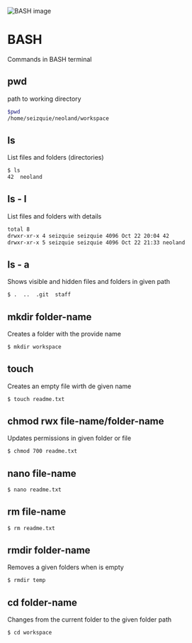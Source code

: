 ![BASH image](https://upload.wikimedia.org/wikipedia/commons/thumb/8/82/Gnu-bash-logo.svg/1200px-Gnu-bash-logo.svg.png)

# BASH

Commands in BASH terminal


## pwd

path to working directory

```sh
$pwd
/home/seizquie/neoland/workspace
```

## ls

List files and folders (directories)

```sh
$ ls
42  neoland
```

## ls - l

List files and folders with details

```sh
total 8
drwxr-xr-x 4 seizquie seizquie 4096 Oct 22 20:04 42
drwxr-xr-x 5 seizquie seizquie 4096 Oct 22 21:33 neoland
```
## ls - a

Shows visible and hidden files and folders in given path

 ```sh
$ .  ..  .git  staff
 ```

## mkdir folder-name

Creates a folder with the provide name

```sh
$ mkdir workspace
```

## touch

Creates an empty file wirth de given name

```sh
$ touch readme.txt
```

## chmod rwx file-name/folder-name

Updates permissions in given folder or file

```sh
$ chmod 700 readme.txt
```

## nano file-name

```sh
$ nano readme.txt
```

## rm file-name
```sh
$ rm readme.txt
```
## rmdir folder-name

Removes a given folders when is empty

```sh
$ rmdir temp
```
## cd folder-name

Changes from the current folder to the given folder path

```sh
$ cd workspace
```

